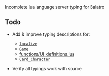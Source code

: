 Incomplete lua language server typing for Balatro

## Todo

- Add & improve typing descriptions for:
    - [`localize`](functions/misc_functions.lua#L442)
    - [`Game`](game)
    - [functions/UI_definitions.lua](functions/UI_definitions.lua)
    - [`Card_Character`](card_character.lua)

- Verify all typings work with source